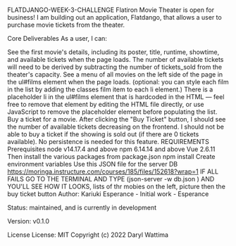 # 
FLATDJANGO-WEEK-3-CHALLENGE
Flatiron Movie Theater is open for business! I am building out an application, Flatdango, that allows a user to purchase movie tickets from the theater.

Core Deliverables
As a user, I can:

See the first movie's details, including its poster, title, runtime, showtime, and available tickets when the page loads. The number of available tickets will need to be derived by subtracting the number of tickets_sold from the theater's capacity.
See a menu of all movies on the left side of the page in the ul#films element when the page loads. (optional: you can style each film in the list by adding the classes film item to each li element.) There is a placeholder li in the ul#films element that is hardcoded in the HTML — feel free to remove that element by editing the HTML file directly, or use JavaScript to remove the placeholder element before populating the list.
Buy a ticket for a movie. After clicking the "Buy Ticket" button, I should see the number of available tickets decreasing on the frontend. I should not be able to buy a ticket if the showing is sold out (if there are 0 tickets available). No persistence is needed for this feature.
REQUIREMENTS
Prerequisites
node v14.17.4 and above
npm 6.14.14 and above
Vue 2.6.11
Then install the various packages from package.json npm install
Create environment variables
Use this JSON file for the server DB https://moringa.instructure.com/courses/185/files/152618?wrap=1
IF ALL FAILS GO TO THE TERMINAL AND TYPE (json-server -w db.json ) AND YOU'LL SEE HOW IT LOOKS, lists of thr mobies on the left, picture then the buy ticket button
 Author:
Kariuki Esperance - Initial work - Esperance

Status:
maintained, and is currently in development 

Version:
v0.1.0

License
License: MIT Copyright (c) 2022 Daryl Wattima